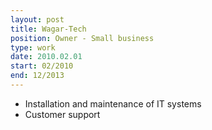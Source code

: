 ```yaml
---
layout: post
title: Wagar-Tech
position: Owner - Small business
type: work
date: 2010.02.01
start: 02/2010
end: 12/2013
---
```

- Installation and maintenance of IT systems
- Customer support